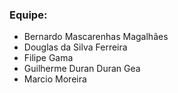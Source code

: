 ### Equipe: 
* Bernardo Mascarenhas Magalhães
* Douglas da Silva Ferreira
* Filipe Gama
* Guilherme Duran Duran Gea
* Marcio Moreira
